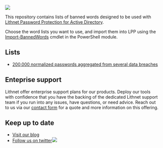 ![](https://lithnet.github.io/images/lppad.png)

This repository contains lists of banned words designed to be used with [Lithnet Password Protection for Active Directory](https://github.com/lithnet/ad-password-protection).

Choose the word lists you want to use, and import them into LPP using the [Import-BannedWords](https://github.com/lithnet/ad-password-protection/wiki/Import%E2%80%90BannedWords) cmdlet in the PowerShell module.

## Lists
* [200,000 normalized passwords aggregated from several data breaches](https://raw.githubusercontent.com/lithnet/ad-password-protection-lists/master/banned-words/top-200000.txt)

## Enteprise support
Lithnet offer enterprise support plans for our products. Deploy our tools with confidence that you have the backing of the dedicated Lithnet support team if you run into any issues, have questions, or need advice. Reach out to us via our [contact form](https://lithnet.io/products/password-protection#requestaquote) for a quote and more information on this offering.

## Keep up to date
* [Visit our blog](http://blog.lithnet.io)
* [Follow us on twitter](https://twitter.com/lithnet_io)![](http://twitter.com/favicon.ico)
